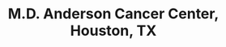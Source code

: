 ---
title: "M.D. Anderson Cancer Center, Houston, TX"
project_id: 
date: 
conference_id: ""
presenters:
   - peter_bandettini
summary: "M.D. Anderson Cancer Center, Houston, TX"
file: /assets/presentations/
filename: 
layout: presentation
---